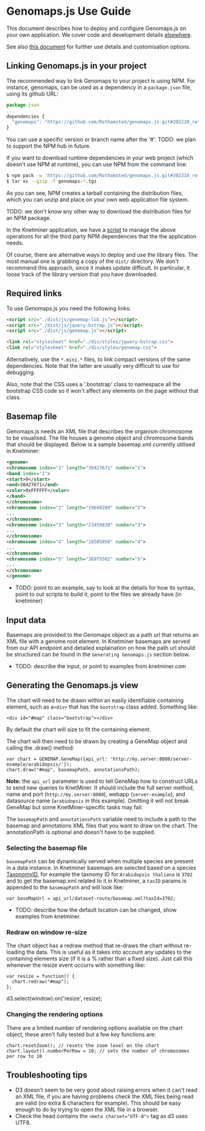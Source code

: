 # Genomaps.js Use Guide

This document describes how to deploy and configure Genomaps.js on your own application. We cover code and development details [elsewhere](DevGuide.md).

See also [this document](customisation.md) for further use details and customisation options.

## Linking Genomaps.js in your project

The recommended way to link Genomaps to your project is using NPM. For instance, genomaps, can be used as a dependency in a `package.json` file, using its github URL:

```javascript
package.json
...
dependencies {
  "genomaps": "https://github.com/Rothamsted/genomaps.js.git#202210_refactor"
}
```

You can use a specific version or branch name after the '#'. TODO: we plan to support the NPM hub in future.

If you want to download runtime dependencies in your web project (which doesn't use NPM at runtime), you can use NPM from the command line:
 
```bash
$ npm pack -w 'https://github.com/Rothamsted/genomaps.js.git#202210_refactor'
$ tar xv --gzip -f genomaps-*.tgz
```

As you can see, NPM creates a tarball containing the distribution files, which you can unzip and place on your own web application file system.  

TODO: we don't know any other way to download the distribution files for an NPM package.  

In the Knetminer application, we have a [script][L.20] to manage the above operations for all the third party NPM dependencies that the the application needs.  

[L.20]: https://github.com/Rothamsted/knetminer/blob/master/client-base/update-js.sh

Of course, there are alternative ways to deploy and use the library files. The most manual one is grabbing a copy of the `dist/` directory. We don't recommend this approach, since it makes update difficult. In particular, it loose track of the library version that you have downloaded.

## Required links

To use Genomaps.js you need the following links:

```html
<script src="./dist/js/genemap-lib.js"></script>
<script src="./dist/js/jquery-bstrap.js"></script>
<script src="./dist/js/genemap.js"></script>

<link rel="stylesheet" href="./dis/styles/jquery-bstrap.css">
<link rel="stylesheet" href="./dis/styles/genemap.css">
```

Alternatively, use the `*.mini.*` files, to link compact versions of the same dependencies. Note that the latter are usually very difficult to use for debugging.  

Also, note that the CSS uses a '.bootstrap' class to namespace all the bootstrap CSS code so it won't affect any elements on the page without that class.  

## Basemap file

Genomaps.js needs an XML file that describes the organism chromosome to be visualised. The file houses a genome object and chromosome bands that should be displayed. Below is a sample basemap.xml currently utilised in Knetminer:

```xml
<genome>
<chromosome index="1" length="30427671" number="1">
<band index="1">
<start>0</start>
<end>30427671</end>
<color>0xFFFFFF</color>
</band>
</chromosome>
<chromosome index="2" length="19698289" number="2">
...
</chromosome>
<chromosome index="3" length="23459830" number="3">
...
</chromosome>
<chromosome index="4" length="18585056" number="4">
...
</chromosome>
<chromosome index="5" length="26975502" number="5">
...
</chromosome>
</genome>
```

* TODO: point to an example, say to look at the details for how its syntax, point to out scripts to build it, point to the files we already have (in knetminer)

## Input data

Basemaps are provided to the Genomaps object as a path url that returns an XML file with a genome root element. In Knetminer basemaps are served from our API endpoint and detailed explaination on how the path url should be structured can be found in the `Generating Genomaps.js` section below.
* TODO: describe the input, or point to examples from knetminer.com


## Generating the Genomaps.js view

The chart will need to be drawn within an easily identifiable containing element, such as a`<div>` that has the `bootstrap` class added. Something like:

	<div id="#map" class="bootstrap"></div>

By default the chart will size to fit the containing element.

The chart will then need to be drawn by creating a GeneMap object and calling the .draw() method:

	var chart = GENEMAP.GeneMap({api_url: 'http://my.server:8080/server-example/arabidopsis/'});
	chart.draw("#map", basemapPath, annotationsPath);

**Note:** the `api_url` parameter is used to tell GeneMap how to construct URLs to send new queries to KnetMiner. It should include the full server method, name and port (`http://my.server:8080`), webapp (`server-example`), and datasource name (`arabidopsis` in this example). Omitting it will not break GeneMap but some KnetMiner-specific tasks may fail.

The `basemapPath` and `annotationsPath` variable need to include a path to the basemap and annotations XML files that you want to draw on the chart. The annotationPath is optional and doesn't have to be supplied.

### Selecting the basemap file

`basemapPath` can be dynamically served when multiple species are present in a data instance. In Knetminer basemaps are selected based on a species [TaxonomyID][L.21], for example the taxnomy ID for `Arabidopsis thaliana` is `3702` and to get the basemap.xml related to it in Knetminer, a `taxID` params is appended to the `basemapPath` and will look like:
	
	var baseMapUrl = api_url/dataset-route/basemap.xml?taxId=3702;

[L.21]:https://www.ncbi.nlm.nih.gov/taxonomy/?term=3702

* TODO: describe how the default location can be changed, show examples from knetminer.

### Redraw on window re-size

The chart object has a redraw method that re-draws the chart without re-loading the data. This is useful as it takes into account any updates to the containing elements size (if it is a % rather than a fixed size). Just call  this whenever the resize event occurrs with something like:

	var resize = function() {
	  chart.redraw("#map");
	};

  d3.select(window).on('resize', resize);

### Changing the rendering options

There are a limited number of rendering options available on the chart object, these aren't fully tested but a few key functions are:

	chart.resetZoom(); // resets the zoom level on the chart
	chart.layout().numberPerRow = 10; // sets the number of chromosomes per row to 10

## Troubleshooting tips

 - D3 doesn't seem to be very good about raising errors when it can't read an XML file, if you are having problems check the XML files being read are valid (no extra & characters for example). This should be easy enough to do by trying to open the XML file in a browser.
 - Check the head contains the `<meta charset="UTF-8">` tag as d3 uses UTF8.
 
 